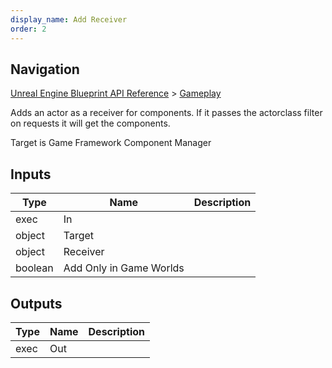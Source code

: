 ```yaml
---
display_name: Add Receiver
order: 2
---
```

## Navigation

[Unreal Engine Blueprint API Reference](https://dev.epicgames.com/documentation/en-us/unreal-engine/BlueprintAPI) > [Gameplay](https://dev.epicgames.com/documentation/en-us/unreal-engine/BlueprintAPI/Gameplay)

Adds an actor as a receiver for components. If it passes the actorclass filter on requests it will get the components.

Target is Game Framework Component Manager

## Inputs

| Type | Name | Description |
| --- | --- | --- |
| exec | In |  |
| object | Target |  |
| object | Receiver |  |
| boolean | Add Only in Game Worlds |  |

## Outputs

| Type | Name | Description |
| --- | --- | --- |
| exec | Out |  |
